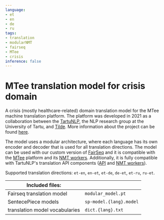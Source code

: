 ```yaml
---
language: 
- et
- en
- de
- ru
tags:
- translation
- modularNMT
- fairseq
- MTee
- crisis
inference: false
---
```


# MTee translation model for crisis domain

A crisis (mostly healthcare-related) domain translation model for the MTee machine translation platform. The platform was developed in 2021 as a collaboration between the [TartuNLP](https://tartunlp.ai), the NLP research group at the University of Tartu, and [Tilde](https://tilde.com). More information about the project can be found [here](https://github.com/Project-MTee/mtee-platform/wiki).

The model uses a modular architecture, where each language has its own encoder and decoder that is used for all translation directions. The model can be used with our custom version of [FairSeq](https://github.com/TartuNLP/fairseq) and it is compatible with the [MTee](https://github.com/Project-MTee) platform and its [NMT workers](https://github.com/Project-MTee/translation-worker). Additionally, it is fully compatible with TartuNLP's  translation API components ([API](https://github.com/TartuNLP/translation-api) and [NMT workers](https://github.com/TartuNLP/translation-worker)).

Supported translation directions: `et-en`, `en-et`, `et-de`, `de-et`, `et-ru`, `ru-et`.

| Included files:          |             |
| ----------- | ----------- |
| Fairseq translation model | `modular_model.pt` |
| SentecePiece models | `sp-model.{lang}.model` |
| translation model vocabularies | `dict.{lang}.txt` |
